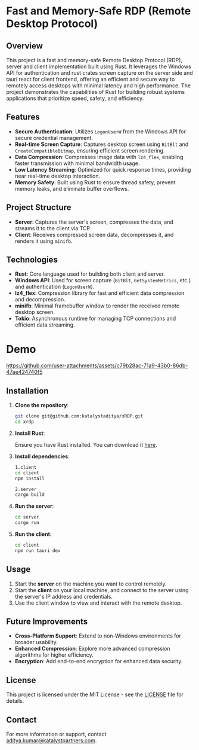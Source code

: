 # Fast and Memory-Safe RDP (Remote Desktop Protocol)

## Overview

This project is a fast and memory-safe Remote Desktop Protocol (RDP), server and client implementation built using Rust. It leverages the Windows API for authentication and rust crates screen capture on the server side and tauri react for client frontend, offering an efficient and secure way to remotely access desktops with minimal latency and high performance. The project demonstrates the capabilities of Rust for building robust systems applications that prioritize speed, safety, and efficiency.

## Features

- **Secure Authentication**: Utilizes `LogonUserW` from the Windows API for secure credential management.
- **Real-time Screen Capture**: Captures desktop screen using `BitBlt` and `CreateCompatibleBitmap`, ensuring efficient screen rendering.
- **Data Compression**: Compresses image data with `lz4_flex`, enabling faster transmission with minimal bandwidth usage.
- **Low Latency Streaming**: Optimized for quick response times, providing near real-time desktop interaction.
- **Memory Safety**: Built using Rust to ensure thread safety, prevent memory leaks, and eliminate buffer overflows.

## Project Structure

- **Server**: Captures the server's screen, compresses the data, and streams it to the client via TCP.
- **Client**: Receives compressed screen data, decompresses it, and renders it using `minifb`.

## Technologies

- **Rust**: Core language used for building both client and server.
- **Windows API**: Used for screen capture (`BitBlt`, `GetSystemMetrics`, etc.) and authentication (`LogonUserW`).
- **lz4_flex**: Compression library for fast and efficient data compression and decompression.
- **minifb**: Minimal framebuffer window to render the received remote desktop screen.
- **Tokio**: Asynchronous runtime for managing TCP connections and efficient data streaming.

# Demo


https://github.com/user-attachments/assets/c79b28ac-71a9-43b0-86db-47ae424740f5


## Installation

1. **Clone the repository**:

    ```bash
    git clone git@github.com:katalystaditya/xRDP.git
    cd xrdp
    ```

2. **Install Rust**:

    Ensure you have Rust installed. You can download it [here](https://www.rust-lang.org/tools/install).
    

3. **Install dependencies**:

    ```bash
    1.client
    cd client 
    npm install

    2.server
    cargo build
    ```

4. **Run the server**:

    ```bash
    cd server
    cargo run 
    ```

5. **Run the client**:

    ```bash
    cd client
    npm run tauri dev
    ```

## Usage

1. Start the **server** on the machine you want to control remotely.
2. Start the **client** on your local machine, and connect to the server using the server's IP address and credentials.
3. Use the client window to view and interact with the remote desktop.

## Future Improvements

- **Cross-Platform Support**: Extend to non-Windows environments for broader usability.
- **Enhanced Compression**: Explore more advanced compression algorithms for higher efficiency.
- **Encryption**: Add end-to-end encryption for enhanced data security.


## License

This project is licensed under the MIT License - see the [LICENSE](LICENSE) file for details.

## Contact

For more information or support, contact [aditya.kumar@katalystpartners.com](mailto:aditya.kumar@katalystpartners.com).
